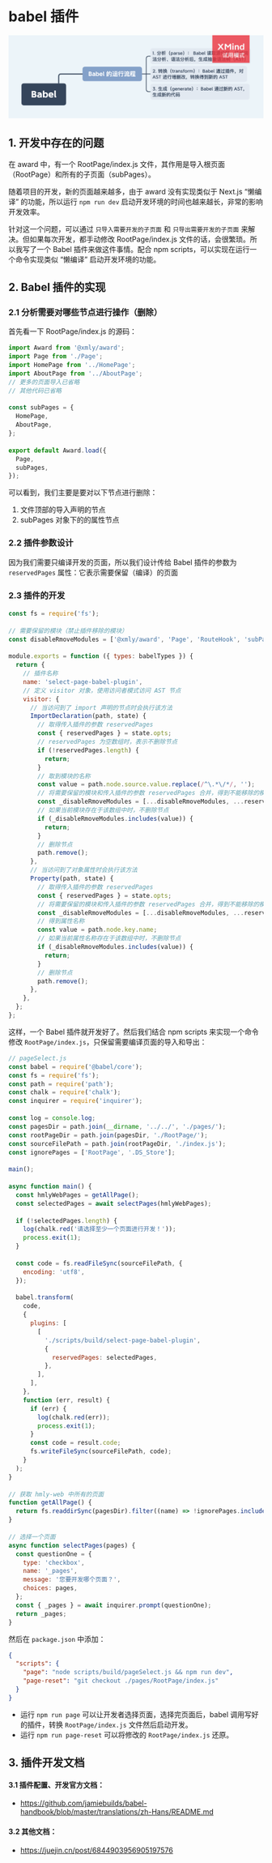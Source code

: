 # babel 插件

<img src="../../思维导图/Babel.png">

## 1. 开发中存在的问题

在 award 中，有一个 RootPage/index.js 文件，其作用是导入根页面（RootPage）和所有的子页面（subPages）。

随着项目的开发，新的页面越来越多，由于 award 没有实现类似于 Next.js “懒编译” 的功能，所以运行 `npm run dev` 启动开发环境的时间也越来越长，非常的影响开发效率。

针对这一个问题，可以通过 `只导入需要开发的子页面` 和 `只导出需要开发的子页面` 来解决。但如果每次开发，都手动修改 RootPage/index.js 文件的话，会很繁琐。所以我写了一个 Babel 插件来做这件事情。配合 npm scripts，可以实现在运行一个命令实现类似 “懒编译” 启动开发环境的功能。

## 2. Babel 插件的实现

### 2.1 分析需要对哪些节点进行操作（删除）

首先看一下 RootPage/index.js 的源码：

```js
import Award from '@xmly/award';
import Page from './Page';
import HomePage from '../HomePage';
import AboutPage from '../AboutPage';
// 更多的页面导入已省略
// 其他代码已省略

const subPages = {
  HomePage,
  AboutPage,
};

export default Award.load({
  Page,
  subPages,
});
```

可以看到，我们主要是要对以下节点进行删除：

1. 文件顶部的导入声明的节点
2. subPages 对象下的的属性节点

### 2.2 插件参数设计

因为我们需要只编译开发的页面，所以我们设计传给 Babel 插件的参数为 `reservedPages` 属性：它表示需要保留（编译）的页面

### 2.3 插件的开发

```js
const fs = require('fs');

// 需要保留的模块（禁止插件移除的模块）
const disableRmoveModules = ['@xmly/award', 'Page', 'RouteHook', 'subPages'];

module.exports = function ({ types: babelTypes }) {
  return {
    // 插件名称
    name: 'select-page-babel-plugin',
    // 定义 visitor 对象，使用访问者模式访问 AST 节点
    visitor: {
      // 当访问到了 import 声明的节点时会执行该方法
      ImportDeclaration(path, state) {
        // 取得传入插件的参数 reservedPages
        const { reservedPages } = state.opts;
        // reservedPages 为空数组时，表示不删除节点
        if (!reservedPages.length) {
          return;
        }
        // 取到模块的名称
        const value = path.node.source.value.replace(/^\.*\/*/, '');
        // 将需要保留的模块和传入插件的参数 reservedPages 合并，得到不能移除的模块名称数组
        const _disableRmoveModules = [...disableRmoveModules, ...reservedPages];
        // 如果当前模块存在于该数组中时，不删除节点
        if (_disableRmoveModules.includes(value)) {
          return;
        }
        // 删除节点
        path.remove();
      },
      // 当访问到了对象属性时会执行该方法
      Property(path, state) {
        // 取得传入插件的参数 reservedPages
        const { reservedPages } = state.opts;
        // 将需要保留的模块和传入插件的参数 reservedPages 合并，得到不能移除的模块名称数组
        const _disableRmoveModules = [...disableRmoveModules, ...reservedPages];
        // 得到属性名称
        const value = path.node.key.name;
        // 如果当前属性名称存在于该数组中时，不删除节点
        if (_disableRmoveModules.includes(value)) {
          return;
        }
        // 删除节点
        path.remove();
      },
    },
  };
};
```

这样，一个 Babel 插件就开发好了。然后我们结合 npm scripts 来实现一个命令修改 `RootPage/index.js`，只保留需要编译页面的导入和导出：

```js
// pageSelect.js
const babel = require('@babel/core');
const fs = require('fs');
const path = require('path');
const chalk = require('chalk');
const inquirer = require('inquirer');

const log = console.log;
const pagesDir = path.join(__dirname, '../../', './pages/');
const rootPageDir = path.join(pagesDir, './RootPage/');
const sourceFilePath = path.join(rootPageDir, './index.js');
const ignorePages = ['RootPage', '.DS_Store'];

main();

async function main() {
  const hmlyWebPages = getAllPage();
  const selectedPages = await selectPages(hmlyWebPages);

  if (!selectedPages.length) {
    log(chalk.red('请选择至少一个页面进行开发！'));
    process.exit(1);
  }

  const code = fs.readFileSync(sourceFilePath, {
    encoding: 'utf8',
  });

  babel.transform(
    code,
    {
      plugins: [
        [
          './scripts/build/select-page-babel-plugin',
          {
            reservedPages: selectedPages,
          },
        ],
      ],
    },
    function (err, result) {
      if (err) {
        log(chalk.red(err));
        process.exit(1);
      }
      const code = result.code;
      fs.writeFileSync(sourceFilePath, code);
    }
  );
}

// 获取 hmly-web 中所有的页面
function getAllPage() {
  return fs.readdirSync(pagesDir).filter((name) => !ignorePages.includes(name));
}

// 选择一个页面
async function selectPages(pages) {
  const questionOne = {
    type: 'checkbox',
    name: '_pages',
    message: '您要开发哪个页面？',
    choices: pages,
  };
  const { _pages } = await inquirer.prompt(questionOne);
  return _pages;
}
```

然后在 `package.json` 中添加：

```json
{
  "scripts": {
    "page": "node scripts/build/pageSelect.js && npm run dev",
    "page-reset": "git checkout ./pages/RootPage/index.js"
  }
}
```

- 运行 `npm run page` 可以让开发者选择页面，选择完页面后，babel 调用写好的插件，转换 `RootPage/index.js` 文件然后启动开发。
- 运行 `npm run page-reset` 可以将修改的 `RootPage/index.js` 还原。

## 3. 插件开发文档

#### 3.1 插件配置、开发官方文档：

- https://github.com/jamiebuilds/babel-handbook/blob/master/translations/zh-Hans/README.md

#### 3.2 其他文档：

- https://juejin.cn/post/6844903956905197576
